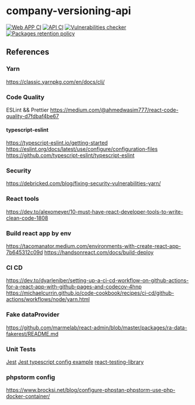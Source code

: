 # company-versioning-api
[![Web APP CI](https://github.com/devgine/company-versioning/actions/workflows/webappbuild.yaml/badge.svg?branch=main)](https://github.com/devgine/company-versioning/actions/workflows/webappbuild.yaml?query=branch%3Amain)
[![API CI](https://github.com/devgine/company-versioning/actions/workflows/apibuild.yaml/badge.svg?branch=main)](https://github.com/devgine/company-versioning/actions/workflows/apibuild.yaml?query=branch%3Amain)
[![Vulnerabilities checker](https://github.com/devgine/company-versioning/actions/workflows/security.yaml/badge.svg)](https://github.com/devgine/company-versioning/actions/workflows/security.yaml)
[![Packages retention policy](https://github.com/devgine/company-versioning/actions/workflows/packages-retention-policy.yaml/badge.svg)](https://github.com/devgine/company-versioning/actions/workflows/packages-retention-policy.yaml)

## References
### Yarn
https://classic.yarnpkg.com/en/docs/cli/

### Code Quality
ESLint && Prettier
https://medium.com/@ahmedwasim777/react-code-quality-d7fdbaf4be67

#### typescript-eslint
https://typescript-eslint.io/getting-started
https://eslint.org/docs/latest/use/configure/configuration-files
https://github.com/typescript-eslint/typescript-eslint

### Security
https://debricked.com/blog/fixing-security-vulnerabilities-yarn/

### React tools
https://dev.to/alexomeyer/10-must-have-react-developer-tools-to-write-clean-code-1808

### Build react app by env
https://tacomanator.medium.com/environments-with-create-react-app-7b645312c09d
https://handsonreact.com/docs/build-deploy


### CI CD
https://dev.to/dyarleniber/setting-up-a-ci-cd-workflow-on-github-actions-for-a-react-app-with-github-pages-and-codecov-4hnp
https://michaelcurrin.github.io/code-cookbook/recipes/ci-cd/github-actions/workflows/node/yarn.html

### Fake dataProvider 
https://github.com/marmelab/react-admin/blob/master/packages/ra-data-fakerest/README.md

### Unit Tests
[Jest](https://jestjs.io/docs/getting-started#using-typescript)
[Jest typescript config example](https://www.testim.io/blog/typescript-unit-testing-101/)
[react-testing-library](https://github.com/testing-library/react-testing-library)

### phpstorm config

https://www.brocksi.net/blog/configure-phpstan-phpstorm-use-php-docker-container/